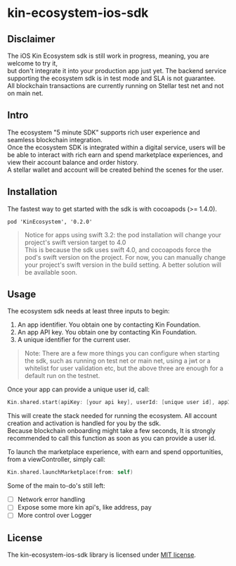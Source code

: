 # kin-ecosystem-ios-sdk

## Disclaimer
The iOS Kin Ecosystem sdk is still work in progress, meaning, you are welcome to try it,<br/>
but don't integrate it into your production app just yet.
The backend service supporting the ecosystem sdk is in test mode and SLA is not guarantee.<br/>
All blockchain transactions are currently running on Stellar test net and not on main net.<br/>


## Intro
The ecosystem "5 minute SDK" supports rich user experience and seamless blockchain integration. <br/>
Once the ecosystem SDK is integrated within a digital service, users will be be able to interact with rich earn and spend marketplace experiences, and view their account balance and order history.<br/>
A stellar wallet and account will be created behind the scenes for the user. <br/>

## Installation
The fastest way to get started with the sdk is with cocoapods (>= 1.4.0).
```
pod 'KinEcosystem', '0.2.0'
```
> Notice for apps using swift 3.2: the pod installation will change your project's swift version target to 4.0</br>
> This is because the sdk uses swift 4.0, and cocoapods force the pod's swift version on the project. For now, you can manually change your project's swift version in the build setting. A better solution will be available soon.

## Usage

The ecosystem sdk needs at least three inputs to begin:
1. An app identifier. You obtain one by contacting Kin Foundation.
2. An app API key. You obtain one by contacting Kin Foundation.
3. A unique identifier for the current user.

> Note: There are a few more things you can configure when starting the sdk, such as running on test net or main net, using a jwt or a whitelist for user validation etc, but the above three are enough for a default run on the testnet.

Once your app can provide a unique user id, call:

```swift
Kin.shared.start(apiKey: [your api key], userId: [unique user id], appId: [app identifier])
```
This will create the stack needed for running the ecosystem. All account creation and activation is handled for you by the sdk.</br>
Because blockchain onboarding might take a few seconds, It is strongly recommended to call this function as soon as you can provide a user id.

To launch the marketplace experience, with earn and spend opportunities, from a viewController, simply call:

```swift
Kin.shared.launchMarketplace(from: self)
```

Some of the main to-do's still left:
- [ ] Network error handling
- [ ] Expose some more kin api's, like address, pay
- [ ] More control over Logger

## License
The kin-ecosystem-ios-sdk library is licensed under [MIT license](LICENSE.md).
